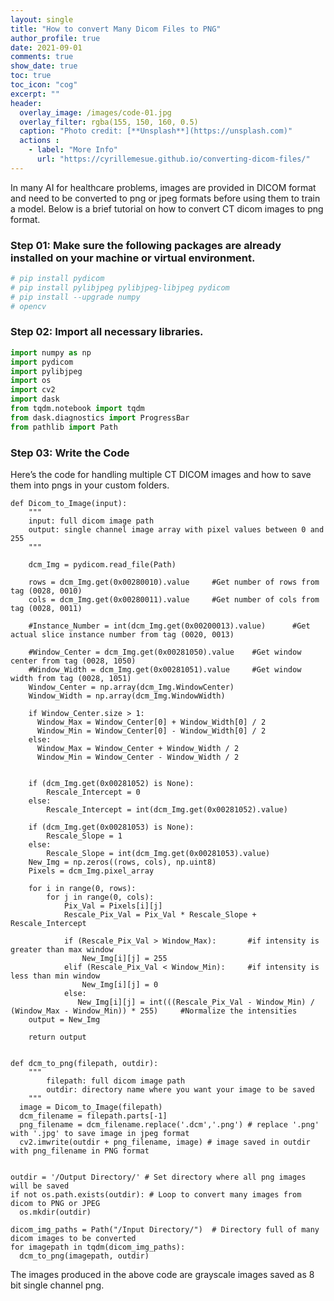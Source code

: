 ```yaml
--- 
layout: single
title: "How to convert Many Dicom Files to PNG"
author_profile: true
date: 2021-09-01
comments: true
show_date: true
toc: true
toc_icon: "cog"
excerpt: ""
header:
  overlay_image: /images/code-01.jpg
  overlay_filter: rgba(155, 150, 160, 0.5)
  caption: "Photo credit: [**Unsplash**](https://unsplash.com)"
  actions : 
    - label: "More Info"
      url: "https://cyrillemesue.github.io/converting-dicom-files/"
--- 
```


In many AI for healthcare problems, images are provided in DICOM format and need to be converted to png or jpeg formats before using them to train a model. Below is a brief tutorial on how to convert CT dicom images to png format.
### Step 01: Make sure the following packages are already installed on your machine or virtual environment.
```python
# pip install pydicom
# pip install pylibjpeg pylibjpeg-libjpeg pydicom
# pip install --upgrade numpy
# opencv 
```
### Step 02: Import all necessary libraries.
```python
import numpy as np
import pydicom
import pylibjpeg
import os
import cv2
import dask
from tqdm.notebook import tqdm
from dask.diagnostics import ProgressBar
from pathlib import Path
```
### Step 03: Write the Code
Here’s the code for handling multiple CT DICOM images and how to save them into pngs in your custom folders.

```
def Dicom_to_Image(input):
    """
    input: full dicom image path
    output: single channel image array with pixel values between 0 and 255
    """
    
    dcm_Img = pydicom.read_file(Path)

    rows = dcm_Img.get(0x00280010).value     #Get number of rows from tag (0028, 0010)
    cols = dcm_Img.get(0x00280011).value     #Get number of cols from tag (0028, 0011)

    #Instance_Number = int(dcm_Img.get(0x00200013).value)      #Get actual slice instance number from tag (0020, 0013)

    #Window_Center = dcm_Img.get(0x00281050).value    #Get window center from tag (0028, 1050)
    #Window_Width = dcm_Img.get(0x00281051).value     #Get window width from tag (0028, 1051)
    Window_Center = np.array(dcm_Img.WindowCenter)
    Window_Width = np.array(dcm_Img.WindowWidth)
    
    if Window_Center.size > 1:
      Window_Max = Window_Center[0] + Window_Width[0] / 2
      Window_Min = Window_Center[0] - Window_Width[0] / 2
    else:
      Window_Max = Window_Center + Window_Width / 2
      Window_Min = Window_Center - Window_Width / 2


    if (dcm_Img.get(0x00281052) is None):
        Rescale_Intercept = 0
    else:
        Rescale_Intercept = int(dcm_Img.get(0x00281052).value)

    if (dcm_Img.get(0x00281053) is None):
        Rescale_Slope = 1
    else:
        Rescale_Slope = int(dcm_Img.get(0x00281053).value)
    New_Img = np.zeros((rows, cols), np.uint8)
    Pixels = dcm_Img.pixel_array

    for i in range(0, rows):
        for j in range(0, cols):
            Pix_Val = Pixels[i][j]
            Rescale_Pix_Val = Pix_Val * Rescale_Slope + Rescale_Intercept

            if (Rescale_Pix_Val > Window_Max):       #if intensity is greater than max window
                New_Img[i][j] = 255
            elif (Rescale_Pix_Val < Window_Min):     #if intensity is less than min window
                New_Img[i][j] = 0
            else:
               New_Img[i][j] = int(((Rescale_Pix_Val - Window_Min) / (Window_Max - Window_Min)) * 255)     #Normalize the intensities
    output = New_Img
    
    return output


def dcm_to_png(filepath, outdir):
    """
        filepath: full dicom image path
        outdir: directory name where you want your image to be saved
    """
  image = Dicom_to_Image(filepath)
  dcm_filename = filepath.parts[-1]
  png_filename = dcm_filename.replace('.dcm','.png') # replace '.png' with '.jpg' to save image in jpeg format
  cv2.imwrite(outdir + png_filename, image) # image saved in outdir with png_filename in PNG format
  
  
outdir = '/Output Directory/' # Set directory where all png images will be saved
if not os.path.exists(outdir): # Loop to convert many images from dicom to PNG or JPEG
  os.mkdir(outdir)
  
dicom_img_paths = Path("/Input Directory/")  # Directory full of many dicom images to be converted
for imagepath in tqdm(dicom_img_paths):
  dcm_to_png(imagepath, outdir)
```

The images produced in the above code are grayscale images saved as 8 bit single channel png. 
